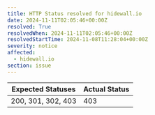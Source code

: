 ```yaml
---
title: HTTP Status resolved for hidewall.io
date: 2024-11-11T02:05:46+00:00Z
resolved: True
resolvedWhen: 2024-11-11T02:05:46+00:00Z
resolvedStartTime: 2024-11-08T11:28:04+00:00Z
severity: notice
affected:
  - hidewall.io
section: issue
---
```


| Expected Statuses | Actual Status  |
|-------------------|----------------|
| 200, 301, 302, 403 | 403 |
